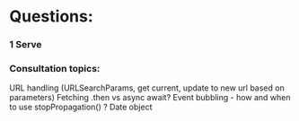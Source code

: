 # Questions:  

### 1 Serve



### Consultation topics:

URL handling (URLSearchParams, get current, update to new url based on parameters)
Fetching .then vs async await?
Event bubbling - how and when to use stopPropagation() ?
Date object